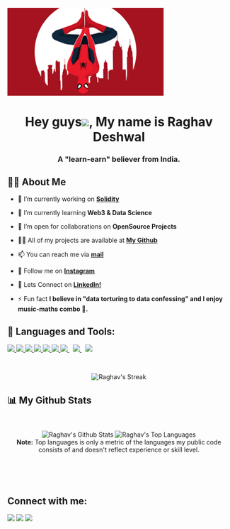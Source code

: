 <a href="#"><img width="70%" height="auto" src="https://github.com/rdeshwal731/Assets/blob/main/spidey%20illustration%20hanging%20out.png?raw=true" height="175px"/></a>

<h1 align="center">Hey guys<img src="https://www.clipartmax.com/png/full/283-2837537_a-smiling-minion-raises-one-hand-to-wave-hello-thomas-edison-gif.png" width="1s0px">, My name is Raghav Deshwal</h1>
<h3 align="center">A "learn-earn" believer from India.</h3>


## 🙋‍♂️ About Me

- 🔭 I’m currently working on **[Solidity](https://github.com/stars/rdeshwal731/lists/solidity)**

- 🌱 I’m currently learning **Web3 & Data Science**

- 👯 I’m open for collaborations on **OpenSource Projects**

- 👨‍💻 All of my projects are available at **[My Github](https://github.com/rdeshwal731)**

- 📫 You can reach me via <a href="mailto:rj1996.rd@gmail.com"> **mail** </a>

- 🤝 Follow me on <a href="https://www.instagram.com/whsky731/"> **Instagram** </a>

- 💼 Lets Connect on <a href="https://www.linkedin.com/in/raghav-deshwal-08a71920b/"> **LinkedIn!** </a>

- ⚡ Fun fact **I believe in "data torturing to data confessing" and I enjoy music-maths combo 👀.**

## 🚀 Languages and Tools:

<p align="left"> 
    <a href="https://www.java.com" target="_blank"> <img src="https://img.icons8.com/color/48/000000/java-coffee-cup-logo.png"/> </a>
    <a href="https://reactjs.org/" target="_blank"> <img src="https://img.icons8.com/color/48/000000/react-native.png"/> </a>
    <a href="https://developer.mozilla.org/en-US/docs/Web/JavaScript" target="_blank"> <img src="https://img.icons8.com/color/48/000000/javascript.png"/> </a> 
    <a href="https://www.w3.org/html/" target="_blank"> <img src="https://img.icons8.com/color/48/000000/html-5.png"/> </a> 
    <a href="https://www.w3schools.com/css/" target="_blank"> <img src="https://img.icons8.com/color/48/000000/css3.png"/> </a> 
    <a href="https://www.python.org" target="_blank"> <img src="https://img.icons8.com/color/48/000000/python.png"/> </a> 
    <a style="padding-right:8px;" href="https://nodejs.org" target="_blank"> <img src="https://img.icons8.com/color/48/000000/nodejs.png"/> </a> 
    <a style="padding-right:8px;" href="https://www.mysql.com/" target="_blank"> <img src="https://img.icons8.com/fluent/50/000000/mysql-logo.png"/> </a>
    <a href="https://git-scm.com/" target="_blank"> <img src="https://img.icons8.com/color/48/000000/git.png"/> </a> 
</p>

<!-- [![React Badge](https://img.shields.io/badge/-React-61DBFB?style=for-the-badge&labelColor=black&logo=react&logoColor=61DBFB)](#)  [![Javascript Badge](https://img.shields.io/badge/-Javascript-F0DB4F?style=for-the-badge&labelColor=black&logo=javascript&logoColor=F0DB4F)](#) [![Typescript Badge](https://img.shields.io/badge/-Typescript-007acc?style=for-the-badge&labelColor=black&logo=typescript&logoColor=007acc)](#) [![Nodejs Badge](https://img.shields.io/badge/-Nodejs-3C873A?style=for-the-badge&labelColor=black&logo=node.js&logoColor=3C873A)](#) [![GraphQL Badge](https://img.shields.io/badge/-GraphQl-e535ab?style=for-the-badge&labelColor=black&logo=node.js&logoColor=e535ab)](#) -->
<br/>


<p align="center">
    <a><img title="🔥Streaks" alt="Raghav's Streak" src="http://github-readme-streak-stats.herokuapp.com?user=rdeshwal731&theme=radical&hide_border=true&date_format=M%20j%5B%2C%20Y%5D"/></a>
</p>

## 📊 My Github Stats

  <br/>
  <p align="Center">
    <a><img alt="Raghav's Github Stats" src="https://github-readme-stats.vercel.app/api?username=rdeshwal731&show_icons=true&theme=radical" /></a>
  <a><img alt="Raghav's Top Languages" src="https://github-readme-stats.vercel.app/api/top-langs/?username=rdeshwal731&langs_count=8&count_private=true&layout=compact&theme=react&hide_border=false&bg_color=0D1117" /></a>
  <br/>
  <b>Note:</b> Top languages is only a metric of the languages my public code consists of and doesn't reflect experience or skill level.
<br/>
<br/>
</p>
<br/>
<br/>

## Connect with me:
<p align="left">

<a href = "https://www.linkedin.com/in/raghav-deshwal-08a71920b/"><img src="https://img.icons8.com/fluent/48/000000/linkedin.png"/></a>
<a href = "https://twitter.com/rdeshwal731"><img src="https://img.icons8.com/fluent/48/000000/twitter.png"/></a>
<a href = "https://www.instagram.com/whsky731/"><img src="https://img.icons8.com/fluent/48/000000/instagram-new.png"/></a>
</p>
